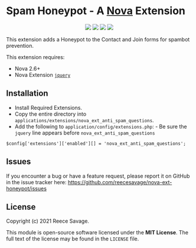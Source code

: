 # Spam Honeypot - A [Nova](https://anodyne-productions.com/nova) Extension

<p align="center">
  <a href="https://github.com/reecesavage/nova-ext-honeypot/releases/tag/v1.0.1"><img src="https://img.shields.io/badge/Version-v1.0.1-brightgreen.svg"></a>
  <a href="http://www.anodyne-productions.com/nova"><img src="https://img.shields.io/badge/Nova-v2.6.1-orange.svg"></a>
  <a href="https://www.php.net"><img src="https://img.shields.io/badge/PHP-v5.3.0-blue.svg"></a>
  <a href="https://opensource.org/licenses/MIT"><img src="https://img.shields.io/badge/license-MIT-red.svg"></a>
</p>

This extension adds a Honeypot to the Contact and Join forms for spambot prevention.

This extension requires:

- Nova 2.6+
- Nova Extension [`jquery`](https://github.com/jonmatterson/nova-ext-jquery)

## Installation

- Install Required Extensions.
- Copy the entire directory into `applications/extensions/nova_ext_anti_spam_questions`.
- Add the following to `application/config/extensions.php`: - Be sure the `jquery` line appears before `nova_ext_anti_spam_questions`
```
$config['extensions']['enabled'][] = 'nova_ext_anti_spam_questions';
```

## Issues

If you encounter a bug or have a feature request, please report it on GitHub in the issue tracker here: https://github.com/reecesavage/nova-ext-honeypot/issues

## License

Copyright (c) 2021 Reece Savage.

This module is open-source software licensed under the **MIT License**. The full text of the license may be found in the `LICENSE` file.
